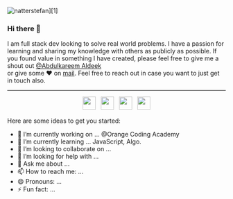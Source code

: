 ![natterstefan](https://res.cloudinary.com/deek/image/upload/v1634327345/scrnli_10_15_2021_9-35-38_PM_hzdtn1.png)][1]

### Hi there 👋

I am full stack dev looking to solve real world problems. I have a passion for learning and sharing my knowledge with others as publicly as possible. If you found value in something I have created, please feel free to give me a shout out <a href="https://www.facebook.com/Abood.Aldeek.CS/">@Abdulkareem Aldeek</a> <br>
or give some ♥ on <a href="mailto:abdelkarim.aldeek@gmail.com">mail</a>. Feel free to reach out in case you want to just get in touch also.
<hr>
<p align='center'>
<a href="https://www.linkedin.com/in/abdulkareem-aldeek"><img height="30" src="https://github.com/singhkshitij/singhkshitij/blob/master/linkedin.png?raw=true"></a>&nbsp;&nbsp;
<a href="https://twitter.com/deek_cs"><img height="30" src="https://github.com/singhkshitij/singhkshitij/blob/master/twitter.png?raw=true"></a>&nbsp;&nbsp;
<a href="https://www.instagram.com/d.eek9/"><img height="30" src="https://github.com/singhkshitij/singhkshitij/blob/master/instagram.png?raw=true"></a>&nbsp;&nbsp;
<a href="mailto:abdelkarim.aldeek@gmail.com"><img height="30" src="https://github.com/singhkshitij/singhkshitij/blob/master/mail.png?raw=true"></a>
<a href="http://deek.live/Source%20Code/index.html><img height="30" src="https://github.com/singhkshitij/singhkshitij/blob/master/blog.png?raw=true"></a>
</p>

<!-- I am interested in **web development** and **computer science** I graduated from Al-Balqa' Applied University with a , **very good grade** in Computer Science , I love creating websites, learning new technologies, and sharing my knowledge with others. I have high energy to add, great value to offer, a teamwork spirit, and a passion for website development. I have leadership qualities, control qualities, and abilities for self-learning. -->
<!--  **DeekCS/DeekCS** is a ✨ _special_ ✨ repository because its `README.md` (this file) appears on your GitHub profile. -->

Here are some ideas to get you started:

- 🔭 I’m currently working on ... @Orange Coding Academy
- 🌱 I’m currently learning ... JavaScript, Algo.
- 👯 I’m looking to collaborate on ...
- 🤔 I’m looking for help with ...
- 💬 Ask me about ...
- 📫 How to reach me: ...
- 😄 Pronouns: ...
- ⚡ Fun fact: ...

